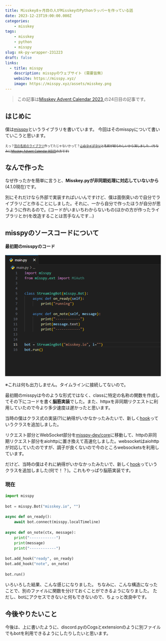 ```yaml
---
title: Misskey8ヶ月目の人がMisskeyのPythonラッパーを作っている話
date: 2023-12-23T19:00:00.000Z
categories:
    - misskey
tags:
    - misskey
    - python
    - misspy
slug: mk-py-wrapper-231223
draft: false
links:
  - title: misspy
    description: misspyのウェブサイト (需要皆無)
    website: https://misspy.xyz/
    image: https://misspy.xyz/assets/misskey.png
---
```


> この記事は[Misskey Advent Calendar 2023
](https://adventar.org/calendars/8742)の24日目の記事です。

## はじめに
僕は[misspy](https://misspy.xyz)というライブラリを書いています。 今回はそのmisspyについて書いていこうと思います。

<small><small>えっ？<a href="https://misskey.io/notes/9fjxmyzzec">別の名前のライブラリ</a>作ってたじゃないかって？<s><a href="https://github.com/yupix/MiPAC">このライブラリ</a>と名前が紛らわしいから消しました...(ちなみに[Misskey Advent Calendar 9日目](https://zenn.dev/yupix/articles/2ff668232f1ef3)の方です)</s></small></small>

## なんで作った
なぜ作ったかを簡単に言うと、**Misskey.pyが非同期処理に対応していないから**(4.1.0現在)です。

別にそれだけなら外部で実装すればいいんですけど、僕は面倒臭いので自分でライブラリごと作ることにしました。それに、一から自分で作ったほうが自分が思うように作れるので。(コードがいまいちわからないもの(ほかの方が作ったライブラリとか)を改造することは苦手なんです...)

## misspyのソースコードについて
#### 最初期のmisspyのコード
![最初期のmisspyのコード](first_misspy.png)

※これは何も出力しません。タイムラインに接続してないので。

最初期のmisspyは今のような形式ではなく、classに特定の名称の関数を作成してその下にコードを書く**脳筋実装**でした。また、httpxを非同期リクエストに利用していたので今より多少速度は遅かったと思います。

当時の僕はクラス式の実装(?)に納得がいかなかったみたいで、新しく[hook](https://github.com/misspy-dev/misspy/blob/master/misspy/hook.py)っていうクラスを追加しました。

リクエスト部分とWebSocket部分を[misspy-dev/core](https://github.com/misspy-dev/core)に移動して、httpの非同期リクエスト部分をaiohttpに置き換えて高速化しました。websocketはaiohttpが対応していたのですが、調子が良くないので今のところwebsocketsを利用しています。

だけど、当時の僕はそれに納得がいかなかったみたいで、新しく[hook](https://github.com/misspy-dev/misspy/blob/master/misspy/hook.py)っていうクラスを追加しました(何で！？)。これもやっぱり脳筋実装です。
### 現在
```python
import misspy

bot = misspy.Bot("misskey.io", "")

async def on_ready():
    await bot.connect(misspy.localTimeline)

async def on_note(ctx, message):
    print("------------")
    print(message)
    print("------------")

bot.add_hook("ready", on_ready)
bot.add_hook("note", on_note)

bot.run()
```
いろいろした結果、こんな感じになりました。
ちなみに、こんな構造になったことで、別のファイルに関数を分けておくことができるようになりました。
ただし、botにアクセスできないと何もできないので、ちょっと改良中です。

## 今後やりたいこと
今後は、上に書いたように、discord.pyのCogsとextensionのように別ファイルでもbotを利用できるようにしたりしたいと思います。
